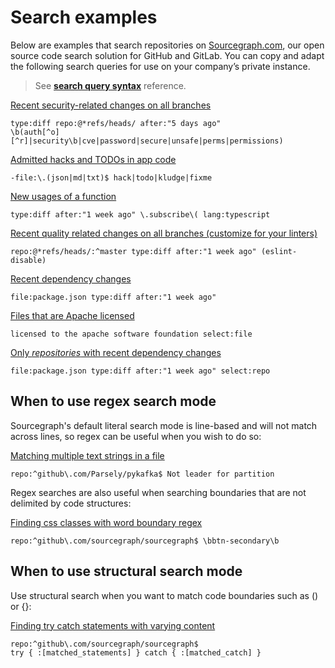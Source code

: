 # Search examples

Below are examples that search repositories on [Sourcegraph.com](https://sourcegraph.com/search), our open source code search solution for GitHub and GitLab. You can copy and adapt the following search queries for use on your company’s private instance.

> See [**search query syntax**](../reference/queries.md) reference.

[Recent security-related changes on all branches](https://sourcegraph.com/search?q=type:diff+repo:github%5C.com/kubernetes/kubernetes%24+repo:%40*refs/heads/+after:"5+days+ago"+%5Cb%28auth%5B%5Eo%5D%5B%5Er%5D%7Csecurity%5Cb%7Ccve%7Cpassword%7Csecure%7Cunsafe%7Cperms%7Cpermissions%29)<br/>

```sgquery
type:diff repo:@*refs/heads/ after:"5 days ago" 
\b(auth[^o][^r]|security\b|cve|password|secure|unsafe|perms|permissions)
```

[Admitted hacks and TODOs in app code](https://sourcegraph.com/search?q=-file:%5C.%28json%7Cmd%7Ctxt%29%24+hack%7Ctodo%7Ckludge%7Cfixme)<br/>

```sgquery
-file:\.(json|md|txt)$ hack|todo|kludge|fixme
```

[New usages of a function](https://sourcegraph.com/search?q=repo:github%5C.com/sourcegraph/+type:diff+after:%221+week+ago%22+%5C.subscribe%5C%28+lang:typescript)<br/>

```sgquery
type:diff after:"1 week ago" \.subscribe\( lang:typescript
```

[Recent quality related changes on all branches (customize for your linters)](https://sourcegraph.com/search?q=repo:github%5C.com/sourcegraph/+repo:%40*refs/heads/:%5Emaster+type:diff+after:"1+week+ago"+%28eslint-disable%29)<br/>

```sgquery
repo:@*refs/heads/:^master type:diff after:"1 week ago" (eslint-disable)
```

[Recent dependency changes](https://sourcegraph.com/search?q=repo:github%5C.com/sourcegraph/+file:package.json+type:diff+after:%221+week+ago%22)<br/>

```sgquery
file:package.json type:diff after:"1 week ago"
```

[Files that are Apache licensed](https://sourcegraph.com/search?q=licensed+to+the+apache+software+foundation+select:file&patternType=literal)<br/>

```sgquery
licensed to the apache software foundation select:file
```

[Only _repositories_ with recent dependency changes](https://sourcegraph.com/search?q=repo:github%5C.com/sourcegraph/+file:package.json+type:diff+after:%221+week+ago%22+select:repo&patternType=regexp)

```sgquery
file:package.json type:diff after:"1 week ago" select:repo
```

## When to use regex search mode

Sourcegraph's default literal search mode is line-based and will not match across lines, so regex can be useful when you wish to do so:

[Matching multiple text strings in a file](https://sourcegraph.com/search?q=repo:%5Egithub%5C.com/Parsely/pykafka%24+Not+leader+for+partition&patternType=regexp)<br/>

```sgquery
repo:^github\.com/Parsely/pykafka$ Not leader for partition
```

Regex searches are also useful when searching boundaries that are not delimited by code structures:

[Finding css classes with word boundary regex](https://sourcegraph.com/search?q=repo:%5Egithub%5C.com/sourcegraph/sourcegraph%24+%5Cbbtn-secondary%5Cb&patternType=regexp) <br /> 
```sgquery
repo:^github\.com/sourcegraph/sourcegraph$ \bbtn-secondary\b
```


## When to use structural search mode

Use structural search when you want to match code boundaries such as () or {}:

[Finding try catch statements with varying content](https://sourcegraph.com/search?q=repo:%5Egithub%5C.com/sourcegraph/sourcegraph%24+try+%7B+:%5Bmatched_statements%5D+%7D+catch+%7B+:%5Bmatched_catch%5D+%7D&patternType=structural)<br/> 
```sgquery
repo:^github\.com/sourcegraph/sourcegraph$ 
try { :[matched_statements] } catch { :[matched_catch] }
```
